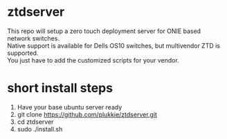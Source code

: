 # ztdserver
This repo will setup a zero touch deployment server for ONIE based network switches.  
Native support is available for Dells OS10 switches, but multivendor ZTD is supported.  
You just have to add the customized scripts for your vendor.  

# short install steps
1. Have your base ubuntu server ready
2. git clone https://github.com/plukkie/ztdserver.git
3. cd ztdserver
4. sudo ./install.sh
